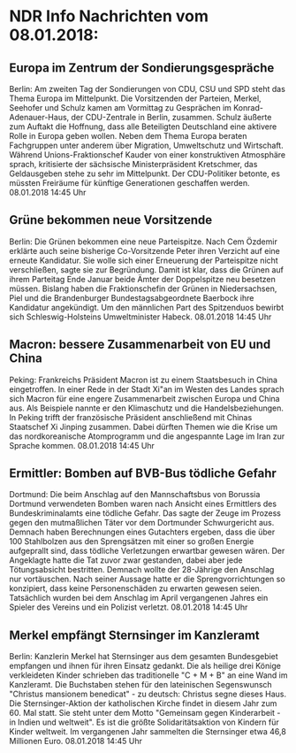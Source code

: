 # NDR Info Nachrichten vom 08.01.2018:


## Europa im Zentrum der Sondierungsgespräche
Berlin: Am zweiten Tag der Sondierungen von CDU, CSU und SPD steht das Thema Europa im Mittelpunkt. Die Vorsitzenden der Parteien, Merkel, Seehofer und Schulz kamen am Vormittag zu Gesprächen im Konrad-Adenauer-Haus, der CDU-Zentrale in Berlin, zusammen. Schulz äußerte zum Auftakt die Hoffnung, dass alle Beteiligten Deutschland eine aktivere Rolle in Europa geben wollen. Neben dem Thema Europa beraten Fachgruppen unter anderem über Migration, Umweltschutz und Wirtschaft. Während Unions-Fraktionschef Kauder von einer konstruktiven Atmosphäre sprach, kritisierte der sächsische Ministerpräsident Kretschmer, das Geldausgeben stehe zu sehr im Mittelpunkt. Der CDU-Politiker betonte, es müssten Freiräume für künftige Generationen geschaffen werden. 08.01.2018 14:45 Uhr 

## Grüne bekommen neue Vorsitzende
Berlin: Die Grünen bekommen eine neue Parteispitze. Nach Cem Özdemir erklärte auch seine bisherige Co-Vorsitzende Peter ihren Verzicht auf eine erneute Kandidatur. Sie wolle sich einer Erneuerung der Parteispitze nicht verschließen, sagte sie zur Begründung. Damit ist klar, dass die Grünen auf ihrem Parteitag Ende Januar beide Ämter der Doppelspitze neu besetzen müssen. Bislang haben die Fraktionschefin der Grünen in Niedersachsen, Piel und die Brandenburger Bundestagsabgeordnete Baerbock ihre Kandidatur angekündigt. Um den männlichen Part des Spitzenduos bewirbt sich Schleswig-Holsteins Umweltminister Habeck. 08.01.2018 14:45 Uhr 

## Macron: bessere Zusammenarbeit von EU und China
Peking: Frankreichs Präsident Macron ist zu einem Staatsbesuch in China eingetroffen. In einer Rede in der Stadt Xi"an im Westen des Landes sprach sich Macron für eine engere Zusammenarbeit zwischen Europa und China aus. Als Beispiele nannte er den Klimaschutz und die Handelsbeziehungen. In Peking trifft der französische Präsident anschließend mit Chinas Staatschef Xi Jinping zusammen. Dabei dürften Themen wie die Krise um das nordkoreanische Atomprogramm und die angespannte Lage im Iran zur Sprache kommen. 08.01.2018 14:45 Uhr 

## Ermittler: Bomben auf BVB-Bus tödliche Gefahr
Dortmund: Die beim Anschlag auf den Mannschaftsbus von Borussia Dortmund verwendeten Bomben waren nach Ansicht eines Ermittlers des Bundeskriminalamts eine tödliche Gefahr. Das sagte der Zeuge im Prozess gegen den mutmaßlichen Täter vor dem Dortmunder Schwurgericht aus. Demnach haben Berechnungen eines Gutachters ergeben, dass die über 100 Stahlbolzen aus den Sprengsätzen mit einer so großen Energie aufgeprallt sind, dass tödliche Verletzungen erwartbar gewesen wären. Der Angeklagte hatte die Tat zuvor zwar gestanden, dabei aber jede Tötungsabsicht bestritten. Demnach wollte der 28-Jährige den Anschlag nur vortäuschen. Nach seiner Aussage hatte er die Sprengvorrichtungen so konzipiert, dass keine Personenschäden zu erwarten gewesen seien. Tatsächlich wurden bei dem Anschlag im April vergangenen Jahres ein Spieler des Vereins und ein Polizist verletzt. 08.01.2018 14:45 Uhr 

## Merkel empfängt Sternsinger im Kanzleramt
Berlin:	Kanzlerin Merkel hat Sternsinger aus dem gesamten Bundesgebiet empfangen und ihnen für ihren Einsatz gedankt. Die als heilige drei Könige verkleideten Kinder schrieben das traditionelle "C + M + B" an eine Wand im Kanzleramt. Die Buchstaben stehen für den lateinischen Segenswunsch "Christus mansionem benedicat" - zu deutsch: Christus segne dieses Haus. Die Sternsinger-Aktion der katholischen Kirche findet in diesem Jahr zum 60. Mal statt. Sie steht unter dem Motto "Gemeinsam gegen Kinderarbeit - in Indien und weltweit". Es ist die größte Solidaritätsaktion von Kindern für Kinder weltweit. Im vergangenen Jahr sammelten die Sternsinger etwa 46,8 Millionen Euro. 08.01.2018 14:45 Uhr 
